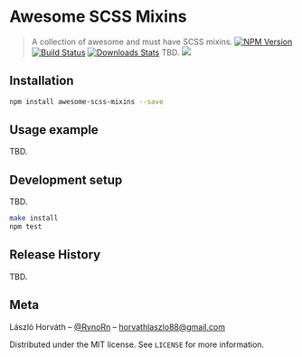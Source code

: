 # Awesome SCSS Mixins
> A collection of awesome and must have SCSS mixins.
[![NPM Version][npm-image]][npm-url]
[![Build Status][travis-image]][travis-url]
[![Downloads Stats][npm-downloads]][npm-url]
TBD.
![](header.png)

## Installation
```sh
npm install awesome-scss-mixins --save
```

## Usage example
TBD.

## Development setup
TBD.
```sh
make install
npm test
```
## Release History
TBD.

## Meta
László Horváth – [@RynoRn](https://twitter.com/RynoRn) – horvathlaszlo88@gmail.com

Distributed under the MIT license. See ``LICENSE`` for more information.

[npm-image]: https://img.shields.io/npm/v/datadog-metrics.svg?style=flat-square
[npm-url]: https://npmjs.org/package/datadog-metrics
[npm-downloads]: https://img.shields.io/npm/dm/datadog-metrics.svg?style=flat-square
[travis-image]: https://img.shields.io/travis/dbader/node-datadog-metrics/master.svg?style=flat-square
[travis-url]: https://travis-ci.org/dbader/node-datadog-metrics
